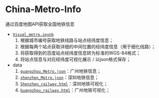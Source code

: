 # China-Metro-Info

通过百度地图API获取全国地铁信息
- [`Visual_metro.ipynb`](https://github.com/HKUST-Trans-Lab/China-Metro-Info/blob/main/Visual_metro.ipynb)
  1. 根据城市编号获取地铁线路与站点经纬度信息；
  2. 根据每两个站点获取详细的中间位置的经纬度信息（用于细化线路）；
  3. 将获取得到的百度站点经纬度信息转为标准的WGS-84格式；
  4. 将站点信息与对应经纬度可视化展示 / 以json格式保存；
- data
  1. [`guangzhou_Metro.json`](https://github.com/HKUST-Trans-Lab/China-Metro-Info/blob/main/guangzhou_Metro.json)：广州地铁信息；
  2. [`shenzhen_Metro.json`](https://github.com/HKUST-Trans-Lab/China-Metro-Info/blob/main/shenzhen_Metro.json)：深圳地铁信息；
  3. [`Shenzhen_railway.html`](https://github.com/HKUST-Trans-Lab/China-Metro-Info/blob/main/Shenzhen_railway.html)：深圳地铁可视化；
  4. [`Guangzhou_railway.html`](https://github.com/HKUST-Trans-Lab/China-Metro-Info/blob/main/Guangzhou_railway.html)：广州地铁可视化；
  
